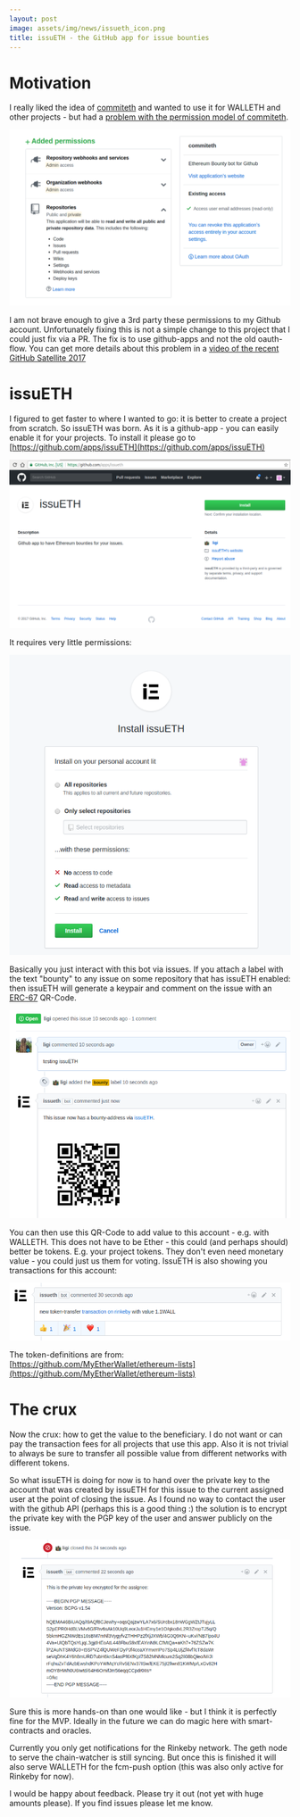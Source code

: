```yaml
---
layout: post
image: assets/img/news/issueth_icon.png
title: issuETH - the GitHub app for issue bounties
---
```


# Motivation

I really liked the idea of [commiteth](https://commiteth.com/) and wanted to use it for WALLETH and other projects - but had a [problem with the permission model of commiteth](https://github.com/status-im/commiteth/issues/56).

![](/assets/img/news/commiteth_permissions.png)

I am not brave enough to give a 3rd party these permissions to my Github account. Unfortunately fixing this is not a simple change to this project that I could just fix via a PR. The fix is to use github-apps and not the old oauth-flow. You can get more details about this problem in a [video of the recent GitHub Satellite 2017](https://www.youtube.com/watch?v=PpFaKCzKsYA)

# issuETH

I figured to get faster to where I wanted to go: it is better to create a project from scratch. So issuETH was born. As it is a github-app - you can easily enable it for your projects. To install it please go to [https://github.com/apps/issuETH](https://github.com/apps/issuETH)

![](/assets/img/news/issueth_install.png)

It requires very little permissions:

![](/assets/img/news/issueth_permissions.png)

Basically you just interact with this bot via issues. If you attach a label with the text "bounty" to any issue on some repository that has issuETH enabled: then issuETH will generate a keypair and comment on the issue with an [ERC-67](https://github.com/ethereum/EIPs/issues/67) QR-Code.

![](/assets/img/news/issueth_erc67.png)

You can then use this QR-Code to add value to this account - e.g. with WALLETH. This does not have to be Ether - this could (and perhaps should) better be tokens. E.g. your project tokens. They don't even need monetary value - you could just us them for voting.
IssuETH is also showing you transactions for this account:

![](/assets/img/news/issueth_tx.png)

The token-definitions are from: [https://github.com/MyEtherWallet/ethereum-lists](https://github.com/MyEtherWallet/ethereum-lists)

# The crux

Now the crux: how to get the value to the beneficiary. I do not want or can pay the transaction fees for all projects that use this app. Also it is not trivial to always be sure to transfer all possible value from different networks with different tokens.

So what issuETH is doing for now is to hand over the private key to the account that was created by issuETH for this issue to the current assigned user at the point of closing the issue. As I found no way to contact the user with the github API (perhaps this is a good thing :) the solution is to encrypt the private key with the PGP key of the user and answer publicly on the issue.

![](/assets/img/news/issueth_pgp.png)

Sure this is more hands-on than one would like - but I think it is perfectly fine for the MVP. Ideally in the future we can do magic here with smart-contracts and oracles.

Currently you only get notifications for the Rinkeby network. The geth node to serve the chain-watcher is still syncing. But once this is finished it will also serve WALLETH for the fcm-push option (this was also only active for Rinkeby for now).

I would be happy about feedback. Please try it out (not yet with huge amounts please). If you find issues please let me know.
